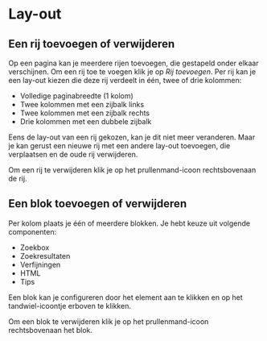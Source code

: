 ---
---

# Lay-out

## Een rij toevoegen of verwijderen
Op een pagina kan je meerdere rijen toevoegen, die gestapeld onder elkaar verschijnen. Om een rij toe te voegen klik je op *Rij toevoegen*. Per rij kan je een lay-out kiezen die deze rij verdeelt in één, twee of drie kolommen:

* Volledige paginabreedte (1 kolom)
* Twee kolommen met een zijbalk links 
* Twee kolommen met een zijbalk rechts 
* Drie kolommen met een dubbele zijbalk

Eens de lay-out van een rij gekozen, kan je dit niet meer veranderen. Maar je kan gerust een nieuwe rij met een andere lay-out toevoegen, die verplaatsen en de oude rij verwijderen. 

Om een rij te verwijderen klik je op het prullenmand-icoon rechtsbovenaan de rij.


## Een blok toevoegen of verwijderen
Per kolom plaats je één of meerdere blokken. Je hebt keuze uit volgende componenten:
* Zoekbox
* Zoekresultaten
* Verfijningen
* HTML
* Tips

Een blok kan je configureren door het element aan te klikken en op het tandwiel-icoontje erboven te klikken.

Om een blok te verwijderen klik je op het prullenmand-icoon rechtsbovenaan het blok.
